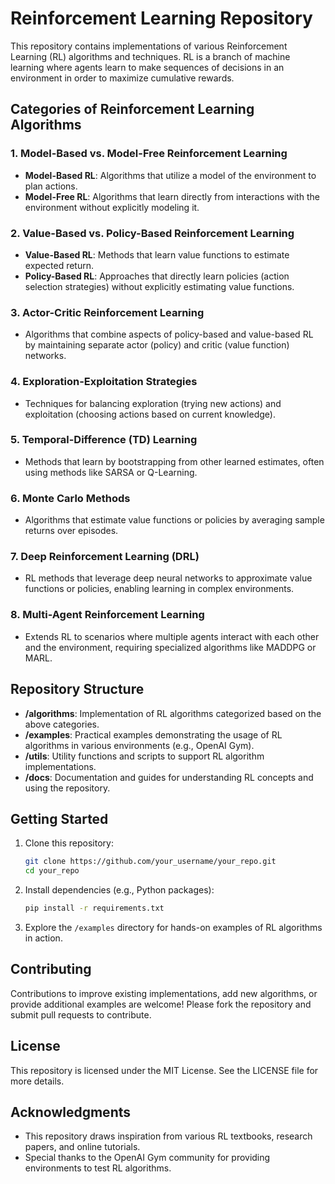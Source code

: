 # Reinforcement Learning Repository

This repository contains implementations of various Reinforcement Learning (RL) algorithms and techniques. RL is a branch of machine learning where agents learn to make sequences of decisions in an environment in order to maximize cumulative rewards.

## Categories of Reinforcement Learning Algorithms

### 1. Model-Based vs. Model-Free Reinforcement Learning
- **Model-Based RL**: Algorithms that utilize a model of the environment to plan actions.
- **Model-Free RL**: Algorithms that learn directly from interactions with the environment without explicitly modeling it.

### 2. Value-Based vs. Policy-Based Reinforcement Learning
- **Value-Based RL**: Methods that learn value functions to estimate expected return.
- **Policy-Based RL**: Approaches that directly learn policies (action selection strategies) without explicitly estimating value functions.

### 3. Actor-Critic Reinforcement Learning
- Algorithms that combine aspects of policy-based and value-based RL by maintaining separate actor (policy) and critic (value function) networks.

### 4. Exploration-Exploitation Strategies
- Techniques for balancing exploration (trying new actions) and exploitation (choosing actions based on current knowledge).

### 5. Temporal-Difference (TD) Learning
- Methods that learn by bootstrapping from other learned estimates, often using methods like SARSA or Q-Learning.

### 6. Monte Carlo Methods
- Algorithms that estimate value functions or policies by averaging sample returns over episodes.

### 7. Deep Reinforcement Learning (DRL)
- RL methods that leverage deep neural networks to approximate value functions or policies, enabling learning in complex environments.

### 8. Multi-Agent Reinforcement Learning
- Extends RL to scenarios where multiple agents interact with each other and the environment, requiring specialized algorithms like MADDPG or MARL.

## Repository Structure

- **/algorithms**: Implementation of RL algorithms categorized based on the above categories.
- **/examples**: Practical examples demonstrating the usage of RL algorithms in various environments (e.g., OpenAI Gym).
- **/utils**: Utility functions and scripts to support RL algorithm implementations.
- **/docs**: Documentation and guides for understanding RL concepts and using the repository.

## Getting Started

1. Clone this repository:
   ```bash
   git clone https://github.com/your_username/your_repo.git
   cd your_repo
   ```

2. Install dependencies (e.g., Python packages):
   ```bash
   pip install -r requirements.txt
   ```

3. Explore the `/examples` directory for hands-on examples of RL algorithms in action.

## Contributing

Contributions to improve existing implementations, add new algorithms, or provide additional examples are welcome! Please fork the repository and submit pull requests to contribute.

## License

This repository is licensed under the MIT License. See the LICENSE file for more details.

## Acknowledgments

- This repository draws inspiration from various RL textbooks, research papers, and online tutorials.
- Special thanks to the OpenAI Gym community for providing environments to test RL algorithms.
